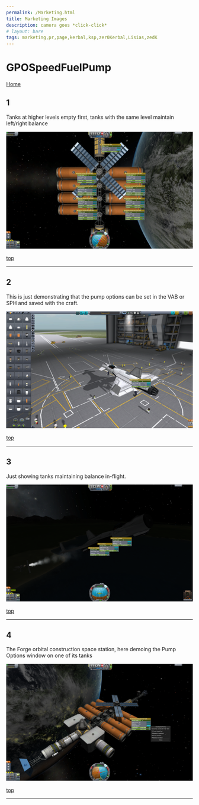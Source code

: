 ```yaml
---
permalink: /Marketing.html
title: Marketing Images
description: camera goes *click-click*
# layout: bare
tags: marketing,pr,page,kerbal,ksp,zer0Kerbal,Lisias,zedK
---
```


<!-- Marketing.md v1.0.0.0
GPOSpeedFuelPump (GPO)
created: 13 Apr 2022
updated: 
-->

# GPOSpeedFuelPump

[Home](./index.md)

## 1

Tanks at higher levels empty first, tanks with the same level maintain left/right balance

![Tanks](./Marketing/PR-01.png)

[top](#GPOSpeedFuelPump)

---

## 2

This is just demonstrating that the pump options can be set in the VAB or SPH and saved with the craft.

![Demonstrating](./Marketing/PR-02.png)

[top](#GPOSpeedFuelPump)

---

## 3

Just showing tanks maintaining balance in-flight.

![Flight](./Marketing/PR-03.png)

[top](#GPOSpeedFuelPump)

---

## 4

The Forge orbital construction space station, here demoing the Pump Options window on one of its tanks

![The Forge](./Marketing/PR-04.png)

[top](#GPOSpeedFuelPump)

---
